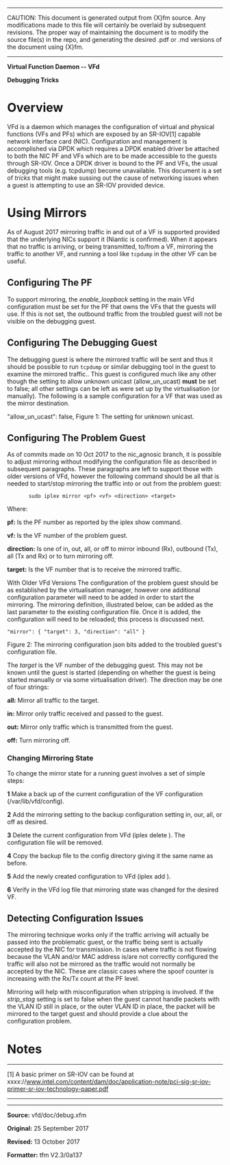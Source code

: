      
 _____________________________________________________________
CAUTION: 
This document is generated output from {X}fm source. Any 
modifications made to this file will certainly be overlaid by 
subsequent revisions. The proper way of maintaining the 
document is to modify the source file(s) in the repo, and 
generating the desired .pdf or .md versions of the document 
using {X}fm. 
_____________________________________________________________
**Virtual Function Daemon -- VFd** 
 
**Debugging Tricks** 
 
 
# Overview 
VFd is a daemon which manages the configuration of virtual 
and physical functions (VFs and PFs) which are exposed by an 
SR-IOV[1] capable network interface card (NIC). Configuration 
and management is accomplished via DPDK which requires a DPDK 
enabled driver be attached to both the NIC PF and VFs which 
are to be made accessible to the guests through SR-IOV. Once 
a DPDK driver is bound to the PF and VFs, the usual debugging 
tools (e.g. tcpdump) become unavailable. This document is a 
set of _tricks_ that might make sussing out the cause of 
networking issues when a guest is attempting to use an SR-IOV 
provided device. 
 
 
# Using Mirrors 
As of August 2017 mirroring traffic in and out of a VF is 
supported provided that the underlying NICs support it 
(Niantic is confirmed). When it appears that no traffic is 
arriving, or being transmitted, to/from a VF, mirroring the 
traffic to another VF, and running a tool like 
<code>tcpdump</code> in the other VF can be useful. 
 
 
## Configuring The PF 
To support mirroring, the _enable_loopback_ setting in the 
main VFd configuration must be set for the PF that owns the 
VFs that the guests will use. If this is not set, the 
outbound traffic from the troubled guest will not be visible 
on the debugging guest. 
 
 
## Configuring The Debugging Guest 
The debugging guest is where the mirrored traffic will be 
sent and thus it should be possible to run 
<code>tcpdump</code> or similar debugging tool in the guest 
to examine the mirrored traffic.. This guest is configured 
much like any other though the setting to allow unknown 
unicast (allow_un_ucast) **must** be set to false; all other 
settings can be left as were set up by the virtualisation (or 
manually). The following is a sample configuration for a VF 
that was used as the mirror destination. 
 
   "allow_un_ucast":   false,
Figure 1: The setting for unknown unicast. 
 
 
 
## Configuring The Problem Guest 
As of commits made on 10 Oct 2017 to the nic_agnosic branch, 
it is possible to adjust mirroring without modifying the 
configuration file as described in subsequent paragraphs. 
These paragraphs are left to support those with older 
versions of VFd, however the following command should be all 
that is needed to start/stop mirroring the traffic into or 
out from the problem guest: 
     
     
     
           sudo iplex mirror <pf> <vf> <direction> <target>
 
 
 
 
Where: 
 
 
**pf:** Is the PF number as reported by the iplex show 
command. 
 
**vf:** Is the VF number of the problem guest. 
 
**direction:** Is one of in, out, all, or off to mirror 
inbound (Rx), outbound (Tx), all (Tx and Rx) or to turn 
mirroring off. 
 
**target:** Is the VF number that is to receive the mirrored 
traffic. 
 

With Older VFd Versions 
The configuration of the problem guest should be as 
established by the virtualisation manager, however one 
additional configuration parameter will need to be added in 
order to start the mirroring. The mirroring definition, 
illustrated below, can be added as the last parameter to the 
existing configuration file. Once it is added, the 
configuration will need to be reloaded; this process is 
discussed next. 
 
    "mirror": { "target": 3, "direction": "all" }
 
Figure 2: The mirroring configuration json bits added to the 
troubled guest's configuration file. 
 
The _target_ is the VF number of the debugging guest. This 
may not be known until the guest is started (depending on 
whether the guest is being started manually or via some 
virtualisation driver). The direction may be one of four 
strings: 
 
 
 
**all:** Mirror all traffic to the target. 
 
**in:** Mirror only traffic received and passed to the 
guest. 
 
**out:** Mirror only traffic which is transmitted from the 
guest. 
 
**off:** Turn mirroring off. 
 
 
 
 
### Changing Mirroring State 
To change the mirror state for a running guest involves a set 
of simple steps: 
 
 
**1** Make a back up of the current configuration of the VF 
configuration (/var/lib/vfd/config). 
 
**2** Add the mirroring setting to the backup configuration 
setting in, our, all, or off as desired. 
 
**3** Delete the current configuration from VFd (iplex delete 
<id>). The configuration file will be removed. 
 
**4** Copy the backup file to the config directory giving it the 
same name as before. 
 
**5** Add the newly created configuration to VFd (iplex add <id>). 
 
**6** Verify in the VFd log file that mirroring state was changed 
for the desired VF. 
 
 
 
 
## Detecting Configuration Issues 
The mirroring technique works only if the traffic arriving 
will actually be passed into the problematic guest, or the 
traffic being sent is actually accepted by the NIC for 
transmission. In cases where traffic is not flowing because 
the VLAN and/or MAC address is/are not correctly configured 
the traffic will also not be mirrored as the traffic would 
not normally be accepted by the NIC. These are classic cases 
where the spoof counter is increasing with the Rx/Tx count at 
the PF level. 
 
Mirroring will help with misconfiguration when stripping is 
involved. If the _strip_stag_ setting is set to false when 
the guest cannot handle packets with the VLAN ID still in 
place, or the outer VLAN ID in place, the packet will be 
mirrored to the target guest and should provide a clue about 
the configuration problem. 
 
 
# Notes 
 
 
 
_____________________________________________________________
 
[1] A basic primer on SR-IOV can be found at 
xxxx://www.intel.com/content/dam/doc/application-note/pci-sig-sr-iov-primer-sr-iov-technology-paper.pdf 
 
 
*** 
 
 
 
 
 
 
_____________________________________________________________
 
 
**Source:** vfd/doc/debug.xfm 
 
 
**Original:** 25 September 2017 
 
 
**Revised:** 13 October 2017 
 
 
**Formatter:** tfm V2.3/0a137 
 